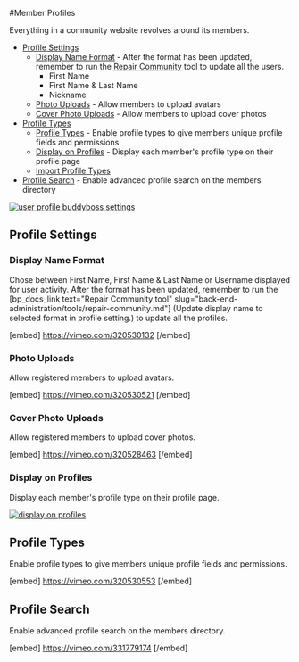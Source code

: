 #Member Profiles

Everything in a community website revolves around its members.

*   [Profile Settings](#profile-settings)
    *   [Display Name Format](#display-name-format) - After the format has been updated, remember to run the [Repair Community](https://www.buddyboss.com/resources/docs/back-end-administration-panels/buddyboss-tools/) tool to update all the users.
        *   First Name
        *   First Name & Last Name
        *   Nickname
    *   [Photo Uploads](#photo-uploads) - Allow members to upload avatars
    *   [Cover Photo Uploads](#cover-photo-uploads) - Allow members to upload cover photos
*   [Profile Types](#profile-types)
    *   [Profile Types](#profile-types) - Enable profile types to give members unique profile fields and permissions
    *   [Display on Profiles](#display-on-profiles) - Display each member's profile type on their profile page
    *   [Import Profile Types](#import-profile-types)
*   [Profile Search](#profile-search) - Enable advanced profile search on the members directory

[![user profile buddyboss settings](https://www.buddyboss.com/resources/wp-content/uploads/2019/01/userprofilesbuddybosssettings-1024x675.jpg)](https://www.buddyboss.com/resources/wp-content/uploads/2019/01/userprofilesbuddybosssettings.jpg)

Profile Settings<a name="profile-settings"></a>
----------------

### Display Name Format<a name="display-name-format"></a>

Chose between First Name, First Name & Last Name or Username displayed for user activity. After the format has been updated, remember to run the [bp_docs_link text="Repair Community tool" slug="back-end-administration/tools/repair-community.md"] (Update display name to selected format in profile setting.) to update all the profiles.

[embed] https://vimeo.com/320530132 [/embed]

### Photo Uploads<a name="photo-uploads"></a>

Allow registered members to upload avatars.

[embed] https://vimeo.com/320530521 [/embed]

### Cover Photo Uploads<a name="cover-photo-uploads"></a>

Allow registered members to upload cover photos.

[embed] https://vimeo.com/320528463 [/embed]

### Display on Profiles<a name="display-on-profiles"></a>

Display each member's profile type on their profile page.

[![display on profiles](https://www.buddyboss.com/resources/wp-content/uploads/2019/01/displayonprofiles-1024x486.jpg)](https://www.buddyboss.com/resources/wp-content/uploads/2019/01/displayonprofiles.jpg)

Profile Types<a name="profile-types"></a>
-------------

Enable profile types to give members unique profile fields and permissions.

[embed] https://vimeo.com/320530553 [/embed]

Profile Search<a name="profile-search"></a>
--------------

Enable advanced profile search on the members directory.

[embed] https://vimeo.com/331779174 [/embed]